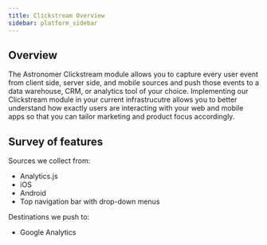 ```yaml
---
title: Clickstream Overview
sidebar: platform_sidebar
---
```


## Overview

The Astronomer Clickstream module allows you to capture every user event from client side, server side, and mobile sources and push those events to a data warehouse, CRM, or analytics tool of your choice. Implementing our Clickstream module in your current infrastrucutre allows you to better understand how exactly users are interacting with your web and mobile apps so that you can tailor marketing and product focus accordingly.

## Survey of features

Sources we collect from:

* Analytics.js
* iOS
* Android
* Top navigation bar with drop-down menus

Destinations we push to:

* Google Analytics

